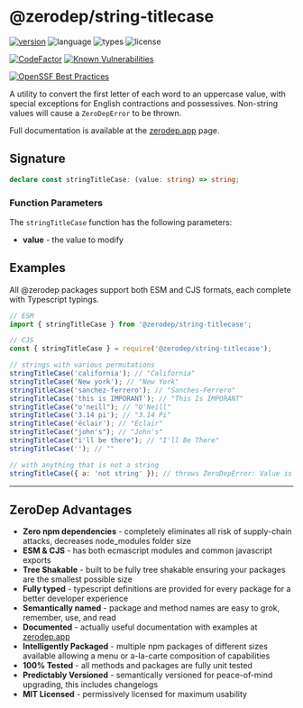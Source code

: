 # @zerodep/string-titlecase

[![version](https://img.shields.io/npm/v/@zerodep/string-titlecase?style=flat-square&color=blue)](https://www.npmjs.com/package/@zerodep/string-titlecase)
![language](https://img.shields.io/badge/typescript-100%25-blue?style=flat-square)
![types](https://img.shields.io/badge/types-included-blue?style=flat-square)
![license](https://img.shields.io/github/license/cdepage/zerodep?color=blue&style=flat-square)

[![CodeFactor](https://www.codefactor.io/repository/github/cdepage/zerodep/badge)](https://www.codefactor.io/repository/github/cdepage/zerodep)
[![Known Vulnerabilities](https://snyk.io/test/github/cdepage/zerodep/badge.svg)](https://snyk.io/test/github/cdepage/zerodep)

[![OpenSSF Best Practices](https://www.bestpractices.dev/projects/9225/badge)](https://www.bestpractices.dev/projects/9225)

A utility to convert the first letter of each word to an uppercase value, with special exceptions for English contractions and possessives. Non-string values will cause a `ZeroDepError` to be thrown.

Full documentation is available at the [zerodep.app](http://zerodep.app/#/string/titlecase) page.

## Signature

```typescript
declare const stringTitleCase: (value: string) => string;
```

### Function Parameters

The `stringTitleCase` function has the following parameters:

- **value** - the value to modify

## Examples

All @zerodep packages support both ESM and CJS formats, each complete with Typescript typings.

```javascript
// ESM
import { stringTitleCase } from '@zerodep/string-titlecase';

// CJS
const { stringTitleCase } = require('@zerodep/string-titlecase');
```

```javascript
// strings with various permutations
stringTitleCase('california'); // "California"
stringTitleCase('New york'); // "New York"
stringTitleCase('sanchez-ferrero'); // "Sanches-Ferrero"
stringTitleCase('this is IMPORANT'); // "This Is IMPORANT"
stringTitleCase("o'neill"); // "O'Neill"
stringTitleCase('3.14 pi'); // "3.14 Pi"
stringTitleCase('éclair'); // "Éclair"
stringTitleCase("john's"); // "John's"
stringTitleCase("i'll be there"); // "I'll Be There"
stringTitleCase(''); // ""

// with anything that is not a string
stringTitleCase({ a: 'not string' }); // throws ZeroDepError: Value is not a string
```

---

## ZeroDep Advantages

- **Zero npm dependencies** - completely eliminates all risk of supply-chain attacks, decreases node_modules folder size
- **ESM & CJS** - has both ecmascript modules and common javascript exports
- **Tree Shakable** - built to be fully tree shakable ensuring your packages are the smallest possible size
- **Fully typed** - typescript definitions are provided for every package for a better developer experience
- **Semantically named** - package and method names are easy to grok, remember, use, and read
- **Documented** - actually useful documentation with examples at [zerodep.app](https://zerodep.app)
- **Intelligently Packaged** - multiple npm packages of different sizes available allowing a menu or a-la-carte composition of capabilities
- **100% Tested** - all methods and packages are fully unit tested
- **Predictably Versioned** - semantically versioned for peace-of-mind upgrading, this includes changelogs
- **MIT Licensed** - permissively licensed for maximum usability
